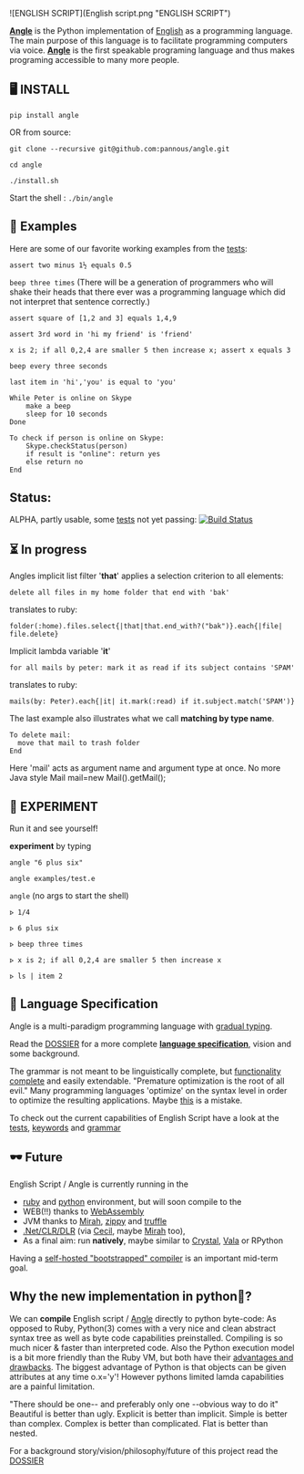 ![ENGLISH SCRIPT](English script.png "ENGLISH SCRIPT")

**[Angle](https://github.com/pannous/angle/)** is the Python implementation of [English](https://github.com/pannous/english-script) as a programming language.
The main purpose of this language is to facilitate programming computers via voice.
**[Angle](https://github.com/pannous/angle/)** is the first speakable programing language and thus makes programing accessible to many more people.

🖥 INSTALL
----------

`pip install angle`
<!-- `pip install anglang` -->

OR from source:

`git clone --recursive git@github.com:pannous/angle.git`

`cd angle`

`./install.sh`

Start the shell : `./bin/angle` 

📓 Examples
-----------
Here are some of our favorite working examples from the [tests](tests):

`assert two minus 1½ equals 0.5`

`beep three times`
(There will be a generation of programmers who will shake their heads that there ever was a programming language which did not interpret that sentence correctly.)

`assert square of [1,2 and 3] equals 1,4,9`

`assert 3rd word in 'hi my friend' is 'friend'`

`x is 2; if all 0,2,4 are smaller 5 then increase x; assert x equals 3 `

`beep every three seconds`

`last item in 'hi','you' is equal to 'you'`


```
While Peter is online on Skype
	make a beep
	sleep for 10 seconds
Done
```

```
To check if person is online on Skype:
	Skype.checkStatus(person)
	if result is "online": return yes 
	else return no
End
```

Status:
-----------

ALPHA, partly usable, some [tests](tests) not yet passing: 
[![Build Status](https://travis-ci.org/pannous/angle.png)](https://travis-ci.org/pannous/angle)

⏳ In progress
--------------

<!-- `add one to every odd number in 1,2,3 == 2,2,4` -->

Angles implicit list filter '**that**' applies a selection criterion to all elements:

`delete all files in my home folder that end with 'bak'` 

translates to ruby:

`folder(:home).files.select{|that|that.end_with?("bak")}.each{|file| file.delete}`


Implicit lambda variable '**it**' 

`for all mails by peter: mark it as read if its subject contains 'SPAM'` 

translates to ruby:

`mails(by: Peter).each{|it| it.mark(:read) if it.subject.match('SPAM')}`


The last example also illustrates what we call **matching by type name**.
```
To delete mail:
  move that mail to trash folder
End
```
Here 'mail' acts as argument name and argument type at once.
No more Java style Mail mail=new Mail().getMail();


<!-- Self documenting code is not about the "how", it's about the "what". Ex: A method name should be FilterOutOddNumbers(). Not MapModulo2Predicate(). -->

🐁 EXPERIMENT
-------------
Run it and see yourself!

**experiment** by typing

`angle "6 plus six"`

`angle examples/test.e`

`angle` (no args to start the shell)

`⦠ 1/4`

`⦠ 6 plus six`

`⦠ beep three times`

`⦠ x is 2; if all 0,2,4 are smaller 5 then increase x`

`⦠ ls | item 2`

📑 Language Specification
-------------------------
Angle is a multi-paradigm programming language with [gradual typing](https://en.m.wikipedia.org/wiki/Gradual_typing).

Read the [DOSSIER](https://github.com/pannous/english-script/blob/master/DOSSIER.md) for a more complete [**language specification**](https://github.com/pannous/english-script/blob/master/DOSSIER.md), vision and some background. 

The grammar is not meant to be linguistically complete, but [functionality complete](https://en.wikipedia.org/wiki/Functional_completeness) and easily extendable.
"Premature optimization is the root of all evil." Many programming languages 'optimize' on the syntax level in order to optimize the resulting applications. Maybe [this](http://www.cs.utexas.edu/~EWD/transcriptions/EWD06xx/EWD667.html) is a mistake.

To check out the current capabilities of English Script have a look at the [tests](https://github.com/pannous/angle/tree/master/tests),
[keywords](https://github.com/pannous/angle/blob/master/core/english_tokens.py) and
[grammar](https://github.com/pannous/angle/blob/master/core/english_parser.py)

🕶 Future
---------
English Script / Angle is currently running in the 
* [ruby](https://github.com/pannous/english-script) and [python](https://github.com/pannous/angle) environment, but will soon compile to the 
* WEB(!!) thanks to [WebAssembly](https://github.com/WebAssembly/design)
* JVM thanks to [Mirah](https://github.com/mirah/mirah), [zippy](https://bitbucket.org/ssllab/zippy/overview) and [truffle](https://github.com/graalvm/truffle)
* [.Net/CLR/DLR](https://en.wikipedia.org/wiki/Dynamic_Language_Runtime) (via [Cecil](https://github.com/jbevain/cecil), maybe [Mirah](https://github.com/mirah/mirah) too), 
* As a final aim: run **natively**, maybe similar to [Crystal](https://github.com/manastech/crystal), [Vala](https://en.wikipedia.org/wiki/Vala_%28programming_language%29) or RPython

Having a [self-hosted "bootstrapped" compiler](https://en.wikipedia.org/wiki/Bootstrapping_%28compilers%29) is an important mid-term goal.

<!--
**precedence**
One very hot idea is to allow modifying the language grammar on the fly, at least till a limited extend.
One first step would be to make possible setting the precedence of functions.
This would enable very natural and sweet mathematical expressions, especially combined with Unicode names:
```
class Complex alias ℂ (re, im)
	to add number x
		ℂ(this.real+x.real, this.im+x.im)
	end
	alias '+' = add
end	
ℂ.add.precedence=Number.add.precedence-1
ī := √-1
ī + 3ī == 4ī
```
This would run against the goal to avoid sigil special chars though.
-->


Why the new implementation in python🐍?
------------------------------------
We can **compile** English script / [Angle](https://github.com/pannous/angle/) directly to python byte-code:
As opposed to Ruby, Python(3) comes with a very nice and clean abstract syntax tree as well as byte code capabilities preinstalled.
Compiling is so much nicer & faster than interpreted code.
Also the Python execution model is a bit more friendly than the Ruby VM, but both have their [advantages and drawbacks](https://github.com/pannous/cast/blob/master/ruby-vs-python.txt). The biggest advantage of Python is that objects can be given attributes at any time o.x='y'! However pythons limited lamda capabilities are a painful limitation. 


"There should be one-- and preferably only one --obvious way to do it"
Beautiful is better than ugly.
Explicit is better than implicit.
Simple is better than complex.
Complex is better than complicated.
Flat is better than nested.			

For a background story/vision/philosophy/future of this project read the [DOSSIER](https://github.com/pannous/english-script/tree/master/DOSSIER.md)
